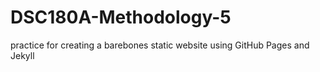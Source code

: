 # DSC180A-Methodology-5
practice for creating a barebones static website using GitHub Pages and Jekyll
